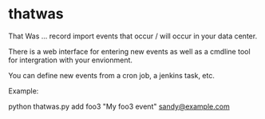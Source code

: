 thatwas
=======

That Was ... record import events that occur / will occur in your data center.

There is a web interface for entering new events as well as a cmdline tool for intergration with your envionment. 

You can define new events from a cron job, a jenkins task, etc.

Example:

python thatwas.py add foo3 "My foo3 event" sandy@example.com

